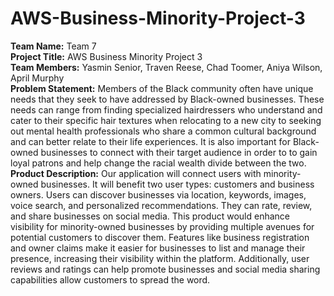 # AWS-Business-Minority-Project-3
**Team Name:** Team 7 \
**Project Title:** AWS Business Minority Project 3 \
**Team Members:** Yasmin Senior, Traven Reese, Chad Toomer, Aniya Wilson, April Murphy \
**Problem Statement:** Members of the Black community often have unique needs that they seek to have addressed by Black-owned businesses. These needs can range from finding specialized hairdressers who understand and cater to their specific hair textures when relocating to a new city to seeking out mental health professionals who share a common cultural background and can better relate to their life experiences. It is also important for Black-owned businesses to connect with their target audience in order to to gain loyal patrons and help change the racial wealth divide between the two. \
**Product Description:** Our application will connect users with minority-owned businesses. It will benefit two user types: customers and business owners. Users can discover businesses via location, keywords, images, voice search, and personalized recommendations. They can rate, review, and share businesses on social media. This product would enhance visibility for minority-owned businesses by providing multiple avenues for potential customers to discover them. Features like business registration and owner claims make it easier for businesses to list and manage their presence, increasing their visibility within the platform. Additionally, user reviews and ratings can help promote businesses and social media sharing capabilities allow customers to spread the word.
